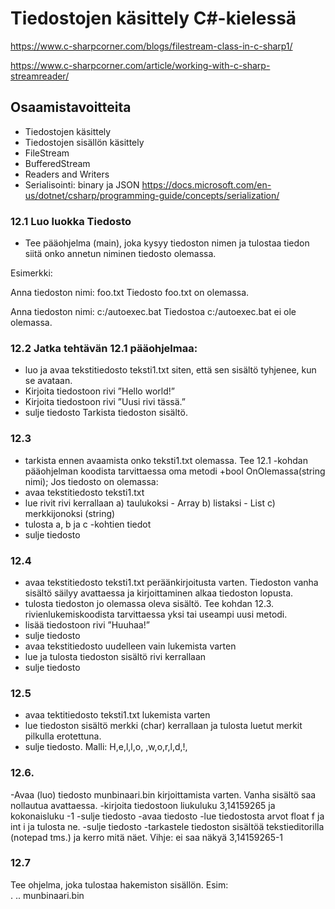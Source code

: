 # Tiedostojen käsittely C#-kielessä  
  
https://www.c-sharpcorner.com/blogs/filestream-class-in-c-sharp1/


https://www.c-sharpcorner.com/article/working-with-c-sharp-streamreader/

## Osaamistavoitteita
- Tiedostojen käsittely
- Tiedostojen sisällön käsittely
- FileStream
- BufferedStream
- Readers and Writers
- Serialisointi:
binary ja JSON
https://docs.microsoft.com/en-us/dotnet/csharp/programming-guide/concepts/serialization/  
  
  
### 12.1 Luo luokka Tiedosto

- Tee pääohjelma (main), joka kysyy tiedoston nimen ja 
tulostaa tiedon siitä onko annetun niminen tiedosto olemassa.

Esimerkki:

Anna tiedoston nimi: foo.txt
Tiedosto foo.txt on olemassa.

Anna tiedoston nimi: c:/autoexec.bat
Tiedostoa c:/autoexec.bat ei ole olemassa.


### 12.2 Jatka tehtävän 12.1 pääohjelmaa:
- luo ja avaa tekstitiedosto teksti1.txt siten, että sen sisältö tyhjenee, kun se avataan.
- Kirjoita tiedostoon rivi ”Hello world!”
- Kirjoita tiedostoon rivi ”Uusi rivi tässä.”
- sulje tiedosto
Tarkista tiedoston sisältö.

### 12.3
- tarkista ennen avaamista onko teksti1.txt olemassa. Tee 12.1 -kohdan pääohjelman koodista tarvittaessa oma metodi +bool OnOlemassa(string nimi);
Jos tiedosto on olemassa:
- avaa tekstitiedosto teksti1.txt
- lue rivit rivi kerrallaan a) taulukoksi - Array b) listaksi - List c) merkkijonoksi (string)
- tulosta a, b ja c -kohtien tiedot
- sulje tiedosto

### 12.4
- avaa tekstitiedosto teksti1.txt peräänkirjoitusta varten. Tiedoston vanha sisältö säilyy avattaessa ja kirjoittaminen alkaa tiedoston lopusta.
- tulosta tiedoston jo olemassa oleva sisältö. Tee kohdan 12.3. rivienlukemiskoodista tarvittaessa yksi tai useampi uusi metodi.
- lisää tiedostoon rivi ”Huuhaa!”
- sulje tiedosto
- avaa tekstitiedosto uudelleen vain lukemista varten
- lue ja tulosta tiedoston sisältö rivi kerrallaan
- sulje tiedosto

### 12.5 
- avaa tektitiedosto teksti1.txt lukemista varten
- lue tiedoston sisältö merkki (char) kerrallaan ja tulosta luetut merkit pilkulla erotettuna.
- sulje tiedosto.
Malli:
H,e,l,l,o, ,w,o,r,l,d,!,

### 12.6. 
-Avaa (luo) tiedosto munbinaari.bin kirjoittamista varten. Vanha sisältö saa nollautua avattaessa.
-kirjoita tiedostoon liukuluku 3,14159265 ja kokonaisluku -1
-sulje tiedosto
-avaa tiedosto
-lue tiedostosta arvot float f ja int i ja tulosta ne.
-sulje tiedosto
-tarkastele tiedoston sisältöä tekstieditorilla (notepad tms.) ja kerro mitä näet. Vihje: ei saa näkyä 3,14159265-1

### 12.7
Tee ohjelma, joka tulostaa hakemiston sisällön.
Esim:  
.
..
munbinaari.bin


